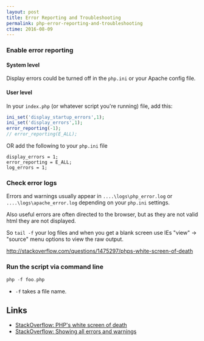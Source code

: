 ```yaml
---
layout: post
title: Error Reporting and Troubleshooting
permalink: php-error-reporting-and-troubleshooting
ctime: 2016-08-09
---
```


### Enable error reporting

#### System level
Display errors could be turned off in the `php.ini` or your Apache config file.

#### User level

In your `index.php` (or whatever script you're running) file, add this:

```php
ini_set('display_startup_errors',1);
ini_set('display_errors',1);
error_reporting(-1);
// error_reporting(E_ALL);
```

OR add the following to your `php.ini` file

```
display_errors = 1;
error_reporting = E_ALL;
log_errors = 1;
```

### Check error logs

Errors and warnings usually appear in `....\logs\php_error.log` or `....\logs\apache_error.log` depending on your `php.ini` settings.

Also useful errors are often directed to the browser, but as they are not valid html they are not displayed.

So `tail -f` your log files and when you get a blank screen use IEs "view" -> "source" menu options to view the raw output.

http://stackoverflow.com/questions/1475297/phps-white-screen-of-death

### Run the script via command line

```php
php -f foo.php
```

- `-f` takes a file name.


Links
---

- [StackOverflow: PHP's white screen of death](http://stackoverflow.com/questions/1475297/phps-white-screen-of-death)
- [StackOverflow: Showing all errors and warnings](https://stackoverflow.com/questions/5438060/showing-all-errors-and-warnings)
